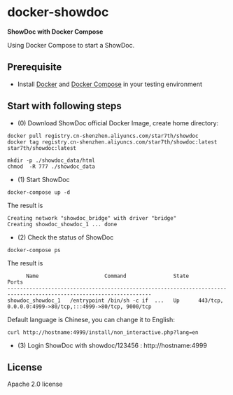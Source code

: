 # docker-showdoc
**ShowDoc with Docker Compose** 

Using Docker Compose to start a ShowDoc.

## Prerequisite

+ Install [Docker][1] and [Docker Compose][2] in your testing environment

## Start with following steps

+ (0) Download ShowDoc official Docker Image, create home directory:

```
docker pull registry.cn-shenzhen.aliyuncs.com/star7th/showdoc
docker tag registry.cn-shenzhen.aliyuncs.com/star7th/showdoc:latest star7th/showdoc:latest

mkdir -p ./showdoc_data/html
chmod  -R 777 ./showdoc_data
```

+ (1) Start ShowDoc

```
docker-compose up -d
```

The result is 

```
Creating network "showdoc_bridge" with driver "bridge"
Creating showdoc_showdoc_1 ... done
```

+ (2) Check the status of ShowDoc

```
docker-compose ps
```

The result is 

```
      Name                     Command               State                            Ports                         
--------------------------------------------------------------------------------------------------------------------
showdoc_showdoc_1   /entrypoint /bin/sh -c if  ...   Up      443/tcp, 0.0.0.0:4999->80/tcp,:::4999->80/tcp, 9000/tcp
```

Default language is Chinese, you can change it to English:

```
curl http://hostname:4999/install/non_interactive.php?lang=en
```

+ (3) Login ShowDoc with showdoc/123456 : http://hostname:4999


[1]: https://www.docker.com
[2]: https://docs.docker.com/compose/
[3]: https://www.showdoc.com.cn/help/65610/

## License

Apache 2.0 license

